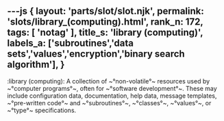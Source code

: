 ---js
{
  layout: 'parts/slot/slot.njk',
  permalink: 'slots/library_(computing).html',
  rank_n: 172,
  tags: [ 'notag' ],
  title_s: 'library (computing)',
  labels_a: ['subroutines','data sets','values','encryption','binary search algorithm'],
}
---
:library (computing):
A collection of ~°non-volatile°~ resources used by ~°computer programs°~, often for ~°software development°~. These may include configuration data, documentation, help data, message templates, ~°pre-written code°~ and ~°subroutines°~, ~°classes°~, ~°values°~, or ~°type°~ specifications.
